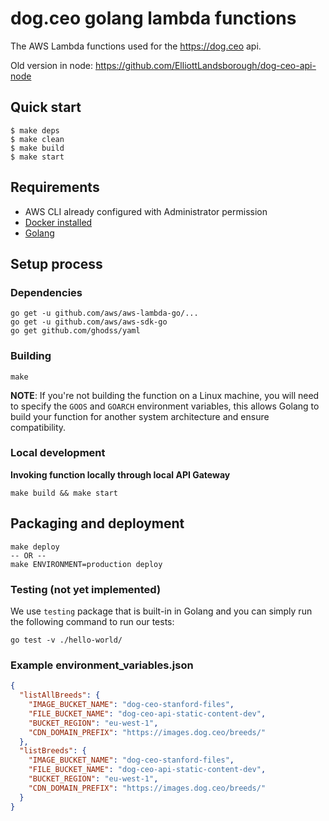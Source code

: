 # dog.ceo golang lambda functions

The AWS Lambda functions used for the https://dog.ceo api.

Old version in node: https://github.com/ElliottLandsborough/dog-ceo-api-node

## Quick start

```
$ make deps
$ make clean
$ make build
$ make start
```

## Requirements

* AWS CLI already configured with Administrator permission
* [Docker installed](https://www.docker.com/community-edition)
* [Golang](https://golang.org)

## Setup process

### Dependencies

```shell
go get -u github.com/aws/aws-lambda-go/...
go get -u github.com/aws/aws-sdk-go
go get github.com/ghodss/yaml
```

### Building

```shell
make
```

**NOTE**: If you're not building the function on a Linux machine, you will need to specify the `GOOS` and `GOARCH` environment variables, this allows Golang to build your function for another system architecture and ensure compatibility.

### Local development

**Invoking function locally through local API Gateway**

```shell
make build && make start
```

## Packaging and deployment

```shell
make deploy
-- OR --
make ENVIRONMENT=production deploy
```

### Testing (not yet implemented)

We use `testing` package that is built-in in Golang and you can simply run the following command to run our tests:

```shell
go test -v ./hello-world/
```

### Example environment_variables.json
```json
{
  "listAllBreeds": {
  	"IMAGE_BUCKET_NAME": "dog-ceo-stanford-files",
    "FILE_BUCKET_NAME": "dog-ceo-api-static-content-dev",
    "BUCKET_REGION": "eu-west-1",
    "CDN_DOMAIN_PREFIX": "https://images.dog.ceo/breeds/"
  },
  "listBreeds": {
  	"IMAGE_BUCKET_NAME": "dog-ceo-stanford-files",
    "FILE_BUCKET_NAME": "dog-ceo-api-static-content-dev",
    "BUCKET_REGION": "eu-west-1",
    "CDN_DOMAIN_PREFIX": "https://images.dog.ceo/breeds/"
  }
}
```
